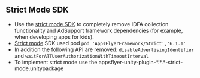 ## Strict Mode SDK


* Use the [strict mode SDK](https://support.appsflyer.com/hc/en-us/articles/360001422989-User-opt-in-opt-out-in-the-AppsFlyer-SDK#strict-mode-sdk) to completely remove IDFA collection functionality and AdSupport framework dependencies (for example, when developing apps for kids).
* [Strict mode](https://support.appsflyer.com/hc/en-us/articles/207032066-iOS-SDK-V6-X-integration-guide-for-developers#integration-strict-mode-sdk) SDK used pod `pod 'AppsFlyerFramework/Strict','6.1.1'`
* In addition the following API are removed: `disableAdvertisingIdentifier` and `waitForATTUserAuthorizationWithTimeoutInterval`
* To implement strict mode use the appsflyer-unity-plugin-\*.\*.\*-strict-mode.unitypackage